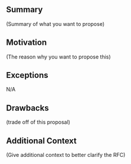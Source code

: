 ## Summary

(Summary of what you want to propose)

## Motivation

(The reason why you want to propose this)

## Exceptions

N/A

## Drawbacks

(trade off of this proposal)

## Additional Context

(Give additional context to better clarify the RFC)
